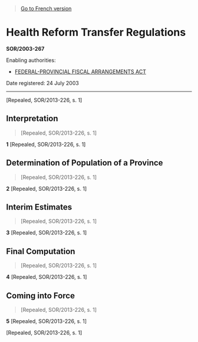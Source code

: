 > [Go to French version](/fr/Règlements/Décrets,%20ordonnances%20et%20règlements%20statutaires/2003/267.md)

# Health Reform Transfer Regulations

**SOR/2003-267**

Enabling authorities: 
- [FEDERAL-PROVINCIAL FISCAL ARRANGEMENTS ACT](/en/Acts/Statutes%20of%20Canada/1970/c.%20F-6.md)

Date registered: 24 July 2003

----------


[Repealed, SOR/2013-226, s. 1]



## Interpretation
> [Repealed, SOR/2013-226, s. 1]



**1** [Repealed, SOR/2013-226, s. 1]




## Determination of Population of a Province
> [Repealed, SOR/2013-226, s. 1]



**2** [Repealed, SOR/2013-226, s. 1]




## Interim Estimates
> [Repealed, SOR/2013-226, s. 1]



**3** [Repealed, SOR/2013-226, s. 1]




## Final Computation
> [Repealed, SOR/2013-226, s. 1]



**4** [Repealed, SOR/2013-226, s. 1]




## Coming into Force
> [Repealed, SOR/2013-226, s. 1]



**5** [Repealed, SOR/2013-226, s. 1]


[Repealed, SOR/2013-226, s. 1]


